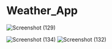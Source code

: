 # Weather_App
![Screenshot (129)](https://user-images.githubusercontent.com/122090077/232209824-90a2034f-8ccc-4152-8e5e-7f2623570141.png)

![Screenshot (134)](https://user-images.githubusercontent.com/122090077/232209846-17238da8-cfdd-4c38-b362-e336a2fa9de0.png)
![Screenshot (132)](https://user-images.githubusercontent.com/122090077/232209865-1c966dc9-9db5-4f15-8c0d-b794814f4ba4.png)
